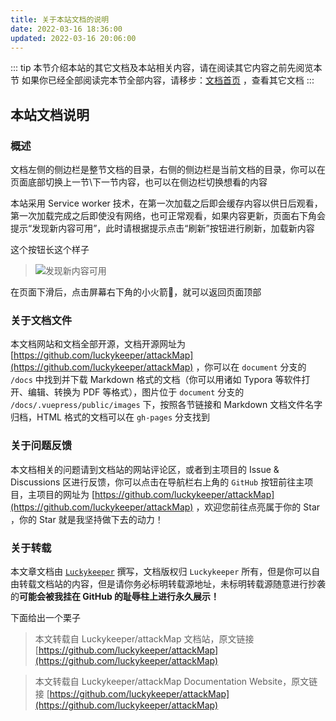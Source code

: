 ```yaml
---
title: 关于本站文档的说明
date: 2022-03-16 18:36:00
updated: 2022-03-16 20:06:00
---
```


::: tip
本节介绍本站的其它文档及本站相关内容，请在阅读其它内容之前先阅览本节
如果你已经全部阅读完本节全部内容，请移步：[文档首页](/docs/) ，查看其它文档
:::

## 本站文档说明

### 概述

文档左侧的侧边栏是整节文档的目录，右侧的侧边栏是当前文档的目录，你可以在页面底部切换上一节\下一节内容，也可以在侧边栏切换想看的内容

本站采用 Service worker 技术，在第一次加载之后即会缓存内容以供日后观看，第一次加载完成之后即使没有网络，也可正常观看，如果内容更新，页面右下角会提示“发现新内容可用”，此时请根据提示点击“刷新”按钮进行刷新，加载新内容

这个按钮长这个样子

> ![发现新内容可用](/Doc/images/intro/README/发现新内容可用.png)

在页面下滑后，点击屏幕右下角的小火箭🚀，就可以返回页面顶部

### 关于文档文件

本文档网站和文档全部开源，文档开源网址为 [https://github.com/luckykeeper/attackMap](https://github.com/luckykeeper/attackMap) ，你可以在 `document` 分支的 `/docs` 中找到并下载 Markdown 格式的文档（你可以用诸如 Typora 等软件打开、编辑、转换为 PDF 等格式），图片位于  `document` 分支的 `/docs/.vuepress/public/images` 下，按照各节链接和 Markdown 文档文件名字归档，HTML 格式的文档可以在 `gh-pages` 分支找到

### 关于问题反馈

本文档相关的问题请到文档站的网站评论区，或者到主项目的 Issue & Discussions 区进行反馈，你可以点击在导航栏右上角的 `GitHub` 按钮前往主项目，主项目的网址为 [https://github.com/luckykeeper/attackMap](https://github.com/luckykeeper/attackMap) ，欢迎您前往点亮属于你的 Star ，你的 Star 就是我坚持做下去的动力！

### 关于转载

本文章文档由 [`Luckykeeper`](https://github.com/luckykeeper) 撰写，文档版权归 `Luckykeeper` 所有，但是你可以自由转载文档站的内容，但是请你务必标明转载源地址，未标明转载源随意进行抄袭的**可能会被我挂在 GitHub 的耻辱柱上进行永久展示！**

下面给出一个栗子

> 本文转载自 Luckykeeper/attackMap 文档站，原文链接 [https://github.com/luckykeeper/attackMap](https://github.com/luckykeeper/attackMap)

>本文转载自 Luckykeeper/attackMap Documentation Website，原文链接 [https://github.com/luckykeeper/attackMap](https://github.com/luckykeeper/attackMap)

